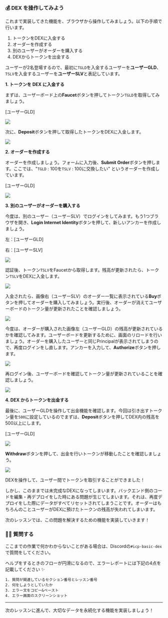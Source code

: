 ### 💰 DEX を操作してみよう

これまで実装してきた機能を、ブラウザから操作してみましょう。以下の手順で行います。

1. トークンをDEXに入金する
2. オーダーを作成する
3. 別のユーザーがオーダーを購入する
4. DEXからトークンを出金する

ユーザーが2名登場するので、最初に`TGLD`を入金するユーザーを**ユーザーGLD**、`TSLV`を入金するユーザーを**ユーザーSLV**と表記しています。

**1. トークンを DEX に入金する**

まずは、ユーザーボード上の**Faucet**ボタンを押してトークン`TGLD`を取得してみましょう。

[ユーザーGLD]

![](/public/images/ICP-Basic-DEX/section-4/4_1_1.png)

次に、**Deposit**ボタンを押して取得したトークンをDEXに入金します。

![](/public/images/ICP-Basic-DEX/section-4/4_1_2.png)

**2. オーダーを作成する**

オーダーを作成しましょう。フォームに入力後、**Submit Order**ボタンを押します。ここでは、"`TGLD` : 100を`TSLV` : 100に交換したい" というオーダーを作成しています。

[ユーザーGLD]

![](/public/images/ICP-Basic-DEX/section-4/4_1_3.png)

**3. 別のユーザーがオーダーを購入する**

今度は、別のユーザー（ユーザーSLV）でログインをしてみます。もう1つブラウザを開き、**Login Internet Identity**ボタンを押して、新しいアンカーを作成しましょう。

左：[ユーザーGLD]

右：[ユーザーSLV]

![](/public/images/ICP-Basic-DEX/section-4/4_1_4.png)

認証後、トークン`TSLV`をFaucetから取得します。残高が更新されたら、トークン`TSLV`をDEXに入金します。

![](/public/images/ICP-Basic-DEX/section-4/4_1_5.png)

入金されたら、画像右（ユーザーSLV）のオーダー一覧に表示されている**Buy**ボタンを押してオーダーを購入してみましょう。実行後、オーダーが消えてユーザーボードのトークン量が更新されたことを確認しましょう。

![](/public/images/ICP-Basic-DEX/section-4/4_1_6.png)

今度は、オーダーが購入された画像左（ユーザーGLD）の残高が更新されているかを確認してみます。ユーザーボードを更新するために、画面のリロードを行いましょう。オーダーを購入したユーザーと同じPrincipalが表示されてしまうので、再度ログインをし直します。アンカーを入力して、**Authorize**ボタンを押します。

![](/public/images/ICP-Basic-DEX/section-4/4_1_7.png)

再ログイン後、ユーザーボードを確認してトークン量が更新されていることを確認しましょう。

![](/public/images/ICP-Basic-DEX/section-4/4_1_8.png)

**4. DEX からトークンを出金する**

最後に、ユーザーGLDを操作して出金機能を確認します。今回は引き出すトークン量を`500`に設定しているのでまずは、**Deposit**ボタンを押してDEX内の残高を500以上にします。

[ユーザーGLD]

![](/public/images/ICP-Basic-DEX/section-4/4_1_9.png)

**Withdraw**ボタンを押して、出金を行いトークンが移動したことを確認しましょう。

![](/public/images/ICP-Basic-DEX/section-4/4_1_10.png)

DEXを操作して、ユーザー間でトークンを取引することができました！

しかし、このままでは未完成なDEXになってしまいます。バックエンド側のコードを編集・再デプロイをした時にある問題が生じてしまいます。それは、再度デプロイをした際にデータがすべてリセットされてしまうことです。オーダーはもちろんのことユーザーがDEXに預けたトークンの残高が失われてしまいます。

次のレッスンでは、この問題を解決するための機能を実装していきます！

### 🙋‍♂️ 質問する

ここまでの作業で何かわからないことがある場合は、Discordの`#icp-basic-dex`で質問をしてください。

ヘルプをするときのフローが円滑になるので、エラーレポートには下記の4点を記載してください ✨

```
1. 質問が関連しているセクション番号とレッスン番号
2. 何をしようとしていたか
3. エラー文をコピー&ペースト
4. エラー画面のスクリーンショット
```

---

次のレッスンに進んで、大切なデータを永続化する機能を実装しましょう！
